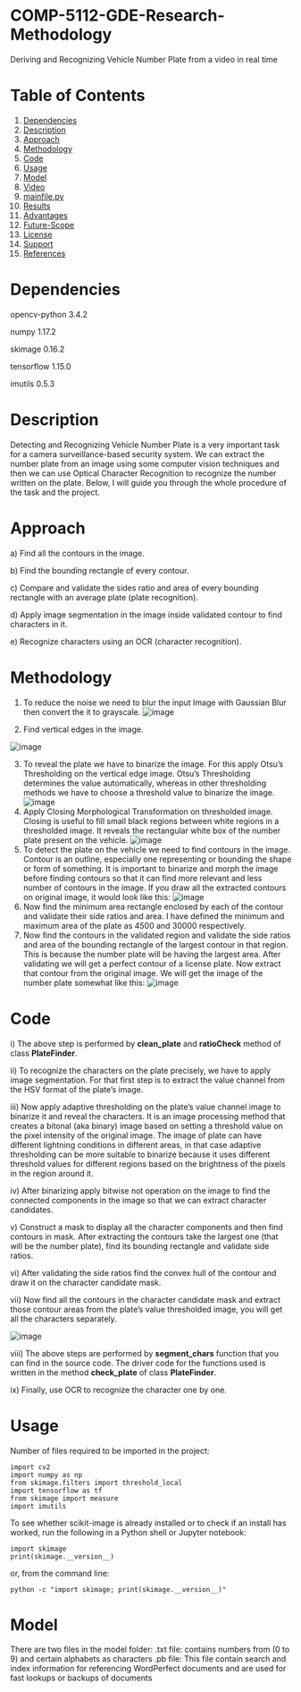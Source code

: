 # COMP-5112-GDE-Research-Methodology

Deriving and Recognizing Vehicle Number Plate from a video in real time

# Table of Contents

1) [Dependencies](#Dependencies "Goto Dependencies1")
2) [Description](#Description "Goto Description")
3) [Approach](#Approach "Goto Approach")
4) [Methodology](#Methodology "Goto Methodology")
5) [Code](#Code "Goto Code")
6) [Usage](#Usage "Goto Usage")
7) [Model](#Model "Goto Model")
8) [Video](#Video "Goto Video")
9) [mainfile.py](#mainfile.py "Goto mainfile.py")
10) [Results](#Results "Goto Results")
11) [Advantages](#Advantages "Goto Advantages")
12) [Future-Scope](#Future-Scope "Goto Future-Scope")
13) [License](#License "Goto License")
14) [Support](#Support "Goto Support")
15) [References](#Referencese "Goto References")


# Dependencies
opencv-python 3.4.2

numpy 1.17.2

skimage 0.16.2

tensorflow 1.15.0

imutils 0.5.3

# Description
Detecting and Recognizing Vehicle Number Plate is a very important task for a camera surveillance-based security system. We can extract the number plate from an image using some computer vision techniques and then we can use Optical Character Recognition to recognize the number written on the plate. Below, I will guide you through the whole procedure of the task and the project.

# Approach
a) Find all the contours in the image.

b) Find the bounding rectangle of every contour.

c) Compare and validate the sides ratio and area of every bounding rectangle with an average plate (plate recognition).

d) Apply image segmentation in the image inside validated contour to find characters in it.

e) Recognize characters using an OCR (character recognition).

# Methodology
1. To reduce the noise we need to blur the input Image with Gaussian Blur then convert the it to grayscale. 
![image](https://user-images.githubusercontent.com/79090426/129054772-03af6d70-a78d-424b-a1f4-da940f150087.png)

2. Find vertical edges in the image.

  ![image](https://user-images.githubusercontent.com/79090426/129055079-74a49172-5f27-4c2b-b87e-df05d02ecbf2.png)

3. To reveal the plate we have to binarize the image. For this apply Otsu’s Thresholding on the vertical edge image. Otsu’s Thresholding determines the value automatically, whereas in other thresholding methods we have to choose a threshold value to binarize the image.
![image](https://user-images.githubusercontent.com/79090426/129055947-463294b7-89b5-4d6f-aa1a-df2d1379bf9e.png)
4. Apply Closing Morphological Transformation on thresholded image. Closing is useful to fill small black regions between white regions in a thresholded image. It reveals the rectangular white box of the number plate present on the vehicle.
![image](https://user-images.githubusercontent.com/79090426/129056325-5a281b6c-b508-4758-872c-a811ec01b400.png)
5. To detect the plate on the vehicle we need to find contours in the image. Contour is an outline, especially one representing or bounding the shape or form of something. It is important to binarize and morph the image before finding contours so that it can find more relevant and less number of contours in the image. If you draw all the extracted contours on original image, it would look like this: 
![image](https://user-images.githubusercontent.com/79090426/129057654-c0fab284-e111-492d-b291-164f5e8b29a7.png)
6. Now find the minimum area rectangle enclosed by each of the contour and validate their side ratios and area. I have defined the minimum and maximum area of the plate as 4500 and 30000 respectively.
7. Now find the contours in the validated region and validate the side ratios and area of the bounding rectangle of the largest contour in that region. This is because the number plate will be having the largest area. After validating we will get a perfect contour of a license plate. Now extract that contour from the original image. We will get the image of the number plate somewhat like this:
![image](https://user-images.githubusercontent.com/79090426/129058410-ddef660a-08b3-4325-8899-1737a093a329.png)

# Code
i) The above step is performed by **clean_plate** and **ratioCheck** method of class **PlateFinder**.

ii) To recognize the characters on the plate precisely, we have to apply image segmentation. For that first step is to extract the value channel from the HSV format of the plate’s image.

iii) Now apply adaptive thresholding on the plate’s value channel image to binarize it and reveal the characters. It is an image processing method that creates a bitonal (aka binary) image based on setting a threshold value on the pixel intensity of the original image. The image of plate can have different lightning conditions in different areas, in that case adaptive thresholding can be more suitable to binarize because it uses different threshold values for different regions based on the brightness of the pixels in the region around it.

iv) After binarizing apply bitwise not operation on the image to find the connected components in the image so that we can extract character candidates.

v) Construct a mask to display all the character components and then find contours in mask. After extracting the contours take the largest one (that will be the number plate), find its bounding rectangle and validate side ratios.

vi) After validating the side ratios find the convex hull of the contour and draw it on the character candidate mask.

vii) Now find all the contours in the character candidate mask and extract those contour areas from the plate’s value thresholded image, you will get all the characters separately.

![image](https://user-images.githubusercontent.com/79090426/129067510-b879ad0a-d2c5-48e5-a5fd-fe8babcce4fc.png)

viii) The above steps are performed by **segment_chars** function that you can find in the source code. The driver code for the functions used is written in the method **check_plate** of class **PlateFinder**.

ix) Finally, use OCR to recognize the character one by one.

# Usage
Number of files required to be imported in the project:
```
import cv2
import numpy as np
from skimage.filters import threshold_local
import tensorflow as tf
from skimage import measure
import imutils
```

To see whether scikit-image is already installed or to check if an install has worked, run the following in a Python shell or Jupyter notebook:
```
import skimage
print(skimage.__version__)
```
or, from the command line:
```
python -c "import skimage; print(skimage.__version__)"
```

# Model
There are two files in the model folder:
.txt file: contains numbers from (0 to 9) and certain alphabets as characters
.pb file: This file contain search and index information for referencing WordPerfect documents and are used for fast lookups or backups of documents






